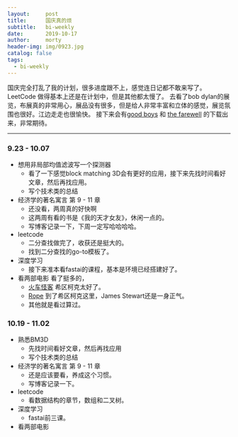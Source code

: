 ```yaml
---
layout:     post
title:      国庆真的烦
subtitle:   bi-weekly
date:       2019-10-17
author:     morty
header-img: img/0923.jpg
catalog: false
tags:
  - bi-weekly
---
```

国庆完全打乱了我的计划，很多进度跟不上，感觉连日记都不敢来写了。
LeetCode 做得基本上还是在计划中，但是其他都太慢了。
去看了bob dylan的展览，布展真的非常用心，展品没有很多，但是给人非常丰富和立体的感觉，展览氛围也很好。江边走走也很愉快。
接下来会有[good boys](https://movie.douban.com/subject/27115166/) 和 [the farewell](https://movie.douban.com/subject/30390144/) 的下载出来，非常期待。

***
### 9.23 - 10.07
- 想用非局部均值滤波写一个探测器
  + 看了一下感觉block matching 3D会有更好的应用，接下来先找时间看好文章，然后再找应用。
  + 写个技术类的总结
- 经济学的著名寓言 第 9 - 11 章
  + 还没看，两周真的好快啊
  + 这两周有看的书是《我的天才女友》，休闲一点的。
  + 写博客记录一下，下周一定写哈哈哈哈。
- leetcode 
  + 二分查找做完了，收获还是挺大的。
  + 找到二分查找的go-to模板了。
- 深度学习 
  + 接下来准本看fastai的课程，基本是环境已经搭建好了。
- 看两部电影
  看了挺多的，
  + [火车怪客](https://movie.douban.com/subject/1298505/) 希区柯克太好了。
  + [Rope](https://movie.douban.com/subject/1301230/) 到了希区柯克这里，James Stewart还是一身正气。
  + 其他就是看过算过。
### 10.19 - 11.02
- 熟悉BM3D
  + 先找时间看好文章，然后再找应用
  + 写个技术类的总结
- 经济学的著名寓言 第 9 - 11 章
  + 还是应该要看，养成这个习惯。
  + 写博客记录一下。
- leetcode 
  + 看数据结构的章节，数组和二叉树。
- 深度学习 
  + fastai前三课。
- 看两部电影
